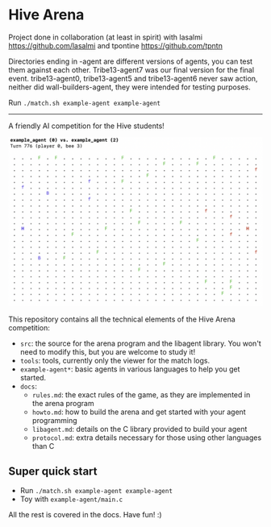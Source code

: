 Hive Arena
==========

Project done in collaboration (at least in spirit) with lasalmi https://github.com/lasalmi and tpontine https://github.com/tpntn

Directories ending in -agent are different versions of agents, you can test them against each other. Tribe13-agent7 was our final version for the final event. tribe13-agent0, tribe13-agent5 and tribe13-agent6 never saw action, neither did wall-builders-agent, they were intended for testing purposes.

Run `./match.sh example-agent example-agent`

----------

A friendly AI competition for the Hive students!

![Viewer screenshot](viewer-screenshot.png)

This repository contains all the technical elements of the Hive Arena competition:

- `src`: the source for the arena program and the libagent library. You won't need to modify this, but you are welcome to study it!
- `tools`: tools, currently only the viewer for the match logs.
- `example-agent*`: basic agents in various languages to help you get started.
- `docs`:
    - `rules.md`: the exact rules of the game, as they are implemented in the arena program
    - `howto.md`: how to build the arena and get started with your agent programming
    - `libagent.md`: details on the C library provided to build your agent
    - `protocol.md`: extra details necessary for those using other languages than C

Super quick start
-----------------

- Run `./match.sh example-agent example-agent`
- Toy with `example-agent/main.c`

All the rest is covered in the docs. Have fun! :)
